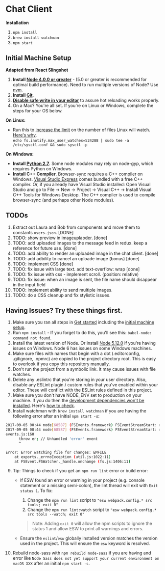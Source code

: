 # Chat Client

**Installation**

1. `npm install`
2. `brew install watchman`
3. `npm start`

## Initial Machine Setup

**Adapted from React Slingshot**

1. **Install [Node 4.0.0 or greater](https://nodejs.org)** - (5.0 or greater is recommended for optimal build performance). Need to run multiple versions of Node? Use [nvm](https://github.com/creationix/nvm).
2. **Install [Git](https://git-scm.com/downloads)**.
3. **[Disable safe write in your editor](https://webpack.js.org/guides/development/#adjusting-your-text-editor)** to assure hot reloading works properly.
4. On a Mac? You're all set. If you're on Linux or Windows, complete the steps for your OS below.

**On Linux:**

* Run this to [increase the limit](http://stackoverflow.com/questions/16748737/grunt-watch-error-waiting-fatal-error-watch-enospc) on the number of files Linux will watch. [Here's why](https://github.com/coryhouse/react-slingshot/issues/6).  
  `echo fs.inotify.max_user_watches=524288 | sudo tee -a /etc/sysctl.conf && sudo sysctl -p`

**On Windows:**

* **Install [Python 2.7](https://www.python.org/downloads/)**. Some node modules may rely on node-gyp, which requires Python on Windows.
* **Install C++ Compiler**. Browser-sync requires a C++ compiler on Windows. [Visual Studio Express](https://www.visualstudio.com/en-US/products/visual-studio-express-vs) comes bundled with a free C++ compiler. Or, if you already have Visual Studio installed: Open Visual Studio and go to File -> New -> Project -> Visual C++ -> Install Visual C++ Tools for Windows Desktop. The C++ compiler is used to compile browser-sync (and perhaps other Node modules).

## TODOs

1. Extract out Laura and Bob from components and move them to constants `users.json`. [DONE]
2. TODO: show preview in imageuplaoder. [done]
3. TODO: add uploaded images to the message feed in redux. keep a reference for future use. [done]
4. TODO: add ability to render an uploaded image in the chat client. [done]
5. TODO: add adbility to cancel an uploade image (bonus) [done]
6. TODO: implement CSS [done]
7. TODO: fix issue with large text. add text-overflow: wrap [done]
8. TODO: fix issue with css - implement scroll. (position: relative)
9. TODO: fix issue: when an image is sent, the file name should disappear in the input field
10. TODO: implement ability to send multiple images.
11. TODO: do a CSS cleanup and fix stylistic issues.

## Having Issues? Try these things first.

1. Make sure you ran all steps in [Get started](https://github.com/coryhouse/react-slingshot/blob/master/README.md#get-started) including the [initial machine setup](https://github.com/coryhouse/react-slingshot#initial-machine-setup).
2. Run `npm install` - If you forget to do this, you'll see this: `babel-node: command not found`.
3. Install the latest version of Node. Or install [Node 5.12.0](https://nodejs.org/download/release/v5.12.0/) if you're having issues on Windows. Node 6 has issues on some Windows machines.
4. Make sure files with names that begin with a dot (.editorconfig, .gitignore, .npmrc) are copied to the project directory root. This is easy to overlook if you copy this repository manually.
5. Don't run the project from a symbolic link. It may cause issues with file watches.
6. Delete any .eslintrc that you're storing in your user directory. Also, disable any ESLint plugin / custom rules that you've enabled within your editor. These will conflict with the ESLint rules defined in this project.
7. Make sure you don't have NODE_ENV set to production on your machine. If you do then the [development dependencies won't be installed](https://github.com/coryhouse/react-slingshot/issues/400#issuecomment-290497767). Here's [how to check](http://stackoverflow.com/a/27939821/26180).
8. Install watchman with `brew install watchman` if you are having the following error after an initial `npm start -s`:

```sh
2017-09-05 00:44 node[68587] (FSEvents.framework) FSEventStreamStart: register_with_server: ERROR: f2d_register_rpc() => (null) (-22)
2017-09-05 00:44 node[68587] (FSEvents.framework) FSEventStreamStart: register_with_server: ERROR: f2d_register_rpc() => (null) (-22)
events.js:160
      throw er; // Unhandled 'error' event
      ^

Error: Error watching file for changes: EMFILE
    at exports._errnoException (util.js:1022:11)
    at FSEvent.FSWatcher._handle.onchange (fs.js:1406:11)
```

9. Tip: Things to check if you get an `npm run lint` error or build error:

   * If ESW found an error or warning in your project (e.g. console statement or a missing semi-colon), the lint thread will exit with `Exit status 1`. To fix:

     1. Change the `npm run lint` script to `"esw webpack.config.* src tools; exit 0"`
     1. Change the `npm run lint:watch` script to `"esw webpack.config.* src tools --watch; exit 0"`

     > Note: Adding `exit 0` will allow the npm scripts to ignore the status 1 and allow ESW to print all warnings and errors.

   * Ensure the `eslint`/`esw` globally installed version matches the version used in the project. This will ensure the `esw` keyword is resolved.

10. Rebuild node-sass with `npm rebuild node-sass` if you are having and error like `Node Sass does not yet support your current environment on macOS XXX` after an initial `npm start -s`.
